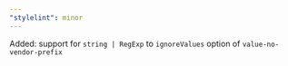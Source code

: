 ```yaml
---
"stylelint": minor
---
```


Added: support for `string | RegExp` to `ignoreValues` option of `value-no-vendor-prefix`
